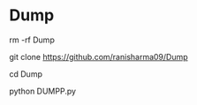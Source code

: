 # Dump

rm -rf Dump

git clone https://github.com/ranisharma09/Dump





cd Dump



python DUMPP.py
